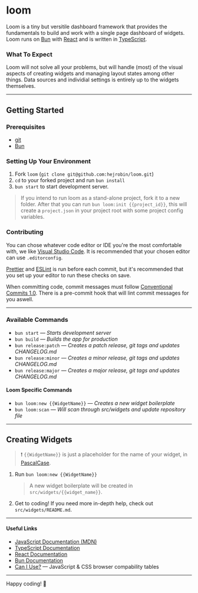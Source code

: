 # loom

Loom is a tiny but versitile dashboard framework that provides the fundamentals to build and work with a single page dashboard of widgets. Loom runs on [Bun](https://bun.sh/) with [React](https://react.dev/) and is written in [TypeScript](https://www.typescriptlang.org/).

### What To Expect

Loom will not solve all your problems, but will handle (most) of the visual aspects of creating widgets and managing layout states among other things. Data sources and individial settings is entirely up to the widgets themselves.

---

## Getting Started

### Prerequisites

- [git](https://git-scm.com/)
- [Bun](https://bun.sh/)

### Setting Up Your Environment

1. Fork `loom` (`git clone git@github.com:hejrobin/loom.git`)
2. `cd` to your forked project and run `bun install`
3. `bun start` to start development server.

> If you intend to run loom as a stand-alone project, fork it to a new folder. After that you can run `bun loom:init {{project_id}}`, this will create a `project.json` in your project root with some project config variables.

### Contributing

You can chose whatever code editor or IDE you're the most comfortable with, we like [Visual Studio Code](https://code.visualstudio.com/). It is recommended that your chosen editor can use `.editorconfig`.

[Prettier](https://prettier.io/) and [ESLint](https://eslint.org) is run before each commit, but it's recommended that you set up your editor to run these checks on save.

When committing code, commit messages must follow [Conventional Commits 1.0](https://www.conventionalcommits.org/). There is a pre-commit hook that will lint commit messages for you aswell.

---

### Available Commands

- `bun start` — _Starts development server_
- `bun build` — _Builds the app for production_
- `bun release:patch` — _Creates a patch release, git tags and updates CHANGELOG.md_
- `bun release:minor` — _Creates a minor release, git tags and updates CHANGELOG.md_
- `bun release:major` — _Creates a major release, git tags and updates CHANGELOG.md_

#### Loom Specific Commands

- `bun loom:new {{WidgetName}}` — _Creates a new widget boilerplate_
- `bun loom:scan` — _Will scan through src/widgets and update repository file_

---

## Creating Widgets

> :exclamation: `{{WidgetName}}` is just a placeholder for the name of your widget, in [PascalCase](https://en.wikipedia.org/wiki/Camel_case).

1. Run `bun loom:new {{WidgetName}}`
	> A new widget boilerplate will be created in `src/widgets/{{widget_name}}`.
2. Get to coding! If you need more in-depth help, check out `src/widgets/README.md`.

---

#### Useful Links

- [JavaScript Documentation (MDN)](https://developer.mozilla.org/en-US/docs/Web/JavaScript)
- [TypeScript Documentation](https://www.typescriptlang.org/docs/)
- [React Documentation](https://reactjs.org/docs/getting-started.html)
- [Bun Documentation](https://bun.sh/docs)
- [Can I Use?](https://caniuse.com/) — JavaScript & CSS browser compability tables

---

Happy coding! 🥳
